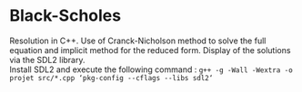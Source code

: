 # Black-Scholes
Resolution in C++. Use of Cranck-Nicholson method to solve the full equation and implicit method for the reduced form. Display of the solutions via the SDL2 library.  
Install SDL2 and execute the following command : ```g++ -g -Wall -Wextra -o projet src/*.cpp ‘pkg-config --cflags --libs sdl2‘```
